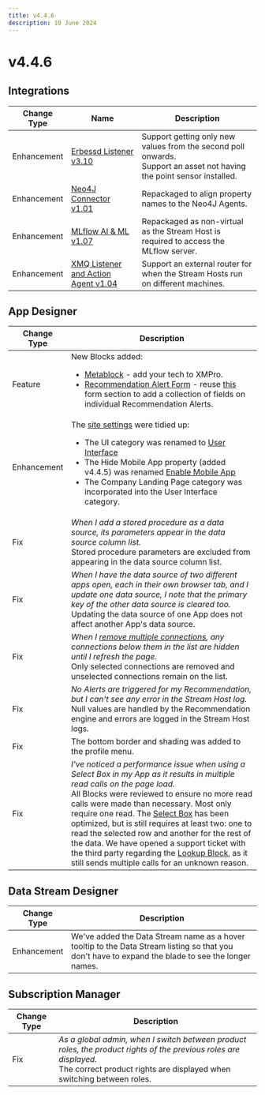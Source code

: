```yaml
---
title: v4.4.6
description: 10 June 2024
---
```


# v4.4.6

## Integrations

| Change Type | Name | Description |
|-------------|------|-------------|
| Enhancement | [Erbessd Listener v3.10](https://xmpro.gitbook.io/erbessd/) | Support getting only new values from the second poll onwards.<br>Support an asset not having the point sensor installed. |
| Enhancement | [Neo4J Connector v1.01](https://xmpro.gitbook.io/neo4j-connector/) | Repackaged to align property names to the Neo4J Agents. |
| Enhancement | [MLflow AI & ML v1.07](https://xmpro.gitbook.io/mlflow/) | Repackaged as non-virtual as the Stream Host is required to access the MLflow server. |
| Enhancement | [XMQ Listener and Action Agent v1.04](https://xmpro.gitbook.io/xmq/) | Support an external router for when the Stream Hosts run on different machines. |

## App Designer

| Change Type | Description |
|-------------|-------------|
| Feature | New Blocks added:<ul><li>[Metablock](../blocks-toolbox/advanced/metablock.md) - add your tech to XMPro.</li><li>[Recommendation Alert Form](../blocks-toolbox/recommendations/alert-form.md) - reuse [this](../concepts/recommendation/recommendation-alert.md#form) form section to add a collection of fields on individual Recommendation Alerts.</li></ul> |
| Enhancement | The [site settings](../how-tos/manage-site-settings.md#app-designer-settings) were tidied up: <ul><li>The UI category was renamed to [User Interface](../how-tos/manage-site-settings.md#user-interface)</li><li>The Hide Mobile App property (added v4.4.5) was renamed [Enable Mobile App](../how-tos/manage-site-settings.md#enable-mobile-app)</li><li>The Company Landing Page category was incorporated into the User Interface category.</li></ul> |
| Fix | *When I add a stored procedure as a data source, its parameters appear in the data source column list.*<br>Stored procedure parameters are excluded from appearing in the data source column list. |
| Fix | *When I have the data source of two different apps open, each in their own browser tab, and I update one data source, I note that the primary key of the other data source is cleared too.*<br>Updating the data source of one App does not affect another App's data source. |
| Fix | *When I* [*remove multiple connections*](../how-tos/apps/manage-connections.md#multiple-connections)*, any connections below them in the list are hidden until I refresh the page.*<br>Only selected connections are removed and unselected connections remain on the list. |
| Fix | *No Alerts are triggered for my Recommendation, but I can't see any error in the Stream Host log.*<br>Null values are handled by the Recommendation engine and errors are logged in the Stream Host logs. |
| Fix | The bottom border and shading was added to the profile menu. |
| Fix | *I've noticed a performance issue when using a Select Box in my App as it results in multiple read calls on the page load.*<br>All Blocks were reviewed to ensure no more read calls were made than necessary. Most only require one read. The [Select Box](../blocks-toolbox/basic/select-box.md) has been optimized, but is still requires at least two: one to read the selected row and another for the rest of the data. We have opened a support ticket with the third party regarding the [Lookup Block](../blocks-toolbox/basic/lookup.md), as it still sends multiple calls for an unknown reason. |

## Data Stream Designer

| Change Type | Description |
|-------------|-------------|
| Enhancement | We've added the Data Stream name as a hover tooltip to the Data Stream listing so that you don't have to expand the blade to see the longer names. |

## Subscription Manager

| Change Type | Description |
|-------------|-------------|
| Fix | *As a global admin, when I switch between product roles, the product rights of the previous roles are displayed.*<br>The correct product rights are displayed when switching between roles. |
